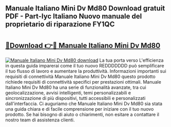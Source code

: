 ## Manuale Italiano Mini Dv Md80 Download gratuit PDF - Part-Iyc Italiano Nuovo manuale del proprietario di riparazione FY1QC

# <h2><a href="http://dfae7z.blite.top/?on=Manuale+Italiano+Mini+Dv+Md80">🔗Download 👉🔴 Manuale Italiano Mini Dv Md80</a></h2>

[![Manuale Italiano Mini Dv Md80 download](https://i.imgur.com/lujVjoI.png)](http://dfae7z.blite.top/?on=Manuale+Italiano+Mini+Dv+Md80)
La tua porta verso L'efficienza in questa guida imparerai come il tuo nuovo REDDDDDDD può semplificare il tuo flusso di lavoro e aumentare la produttività. Informazioni importanti sui requisiti di connettività Manuale Italiano Mini Dv Md80 questo prodotto richiede requisiti di connettività specifici per prestazioni ottimali. Manuale Italiano Mini Dv Md80 ha una serie di funzionalità avanzate, tra cui geolocalizzazione, avvisi intelligenti, temi personalizzabili e sincronizzazione di più dispositivi, tutti accessibili e personalizzati dall'interfaccia. Ci auguriamo che Manuale Italiano Mini Dv Md80 sia stata una guida chiara e di facile comprensione per iniziare con il tuo nuovo prodotto. Se hai bisogno di aiuto o chiarimenti, non esitare a contattare il nostro team di assistenza clienti.

